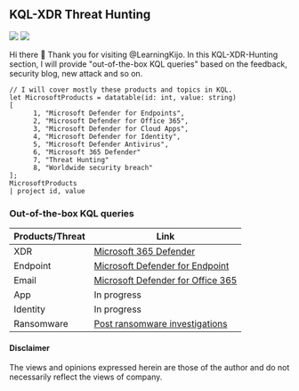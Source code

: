 ## KQL-XDR Threat Hunting
<a href="https://learn.microsoft.com/en-us/azure/data-explorer/kusto/query/"><img src="https://img.shields.io/badge/Azure-KQL-00B2FF.svg?logo=microsoftazure&style=popout"></a>
<a href="https://learn.microsoft.com/en-us/azure/data-explorer/kusto/query/"><img src="https://img.shields.io/badge/Azure%20Data%20Explorer-%230078D4.svg?&style=popout&logo=azure%20data%20explorer&logoColor=white"/></a>

Hi there 👋 Thank you for visiting @LearningKijo. 
In this KQL-XDR-Hunting section, I will provide "out-of-the-box KQL queries" based on the feedback, security blog, new attack and so on.

```
// I will cover mostly these products and topics in KQL.
let MicrosoftProducts = datatable(id: int, value: string)
[
      1, "Microsoft Defender for Endpoints", 
      2, "Microsoft Defender for Office 365", 
      3, "Microsoft Defender for Cloud Apps", 
      4, "Microsoft Defender for Identity", 
      5, "Microsoft Defender Antivirus", 
      6, "Microsoft 365 Defender"
      7, "Threat Hunting"
      8, "Worldwide security breach"
];
MicrosoftProducts
| project id, value
```

### Out-of-the-box KQL queries

| Products/Threat  | Link |
| ------------- | ------------- |
| XDR | [Microsoft 365 Defender](https://github.com/LearningKijo/KQL/tree/main/KQL-XDR-Hunting/XDR-Microsoft-365-Defender) |
| Endpoint   | [Microsoft Defender for Endpoint](https://github.com/LearningKijo/KQL/tree/main/KQL-XDR-Hunting/Endpoint-Microsoft-Defender-for-Endpoint)  |
| Email  | [Microsoft Defender for Office 365](https://github.com/LearningKijo/KQL/tree/main/KQL-XDR-Hunting/Email-Microsoft-Defender-for-Office365)  |
| App | In progress |
| Identity | In progress |
| Ransomware | [Post ransomware investigations](https://github.com/LearningKijo/KQL/tree/main/KQL-XDR-Hunting/Post-Ransomware-investigations) |

#### Disclaimer
The views and opinions expressed herein are those of the author and do not necessarily reflect the views of company.
